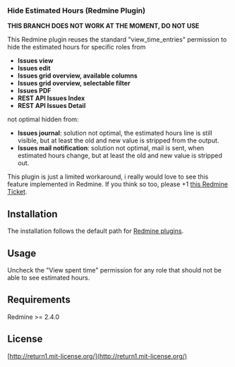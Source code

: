 ### Hide Estimated Hours (Redmine Plugin)

**THIS BRANCH DOES NOT WORK AT THE MOMENT, DO NOT USE**

This Redmine plugin reuses the standard "view_time_entries" permission to hide the estimated hours for specific roles from

* **Issues view**
* **Issues edit**
* **Issues grid overview, available columns**
* **Issues grid overview, selectable filter**
* **Issues PDF**
* **REST API Issues Index**
* **REST API Issues Detail**

not optimal hidden from:

* **Issues journal**: solution not optimal, the estimated hours line is still visible, but at least the old and new value is stripped from the output.
* **Issues mail notification**: solution not optimal, mail is sent, when estimated hours change, but at least the old and new value is stripped out.

This plugin is just a limited workaround, i really would love to see this feature implemented in Redmine. If you think so too, please +1 [this Redmine Ticket](http://www.redmine.org/issues/11963).


## Installation

The installation follows the default path for [Redmine plugins](http://www.redmine.org/projects/redmine/wiki/Plugins).


## Usage

Uncheck the "View spent time" permission for any role that should not be able to see estimated hours.


## Requirements

Redmine >= 2.4.0


## License


[http://return1.mit-license.org/](http://return1.mit-license.org/)
